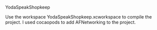 YodaSpeakShopkeep

Use the workspace YodaSpeakShopkeep.xcworkspace to compile the project. I used cocaopods to add AFNetworking to the project.